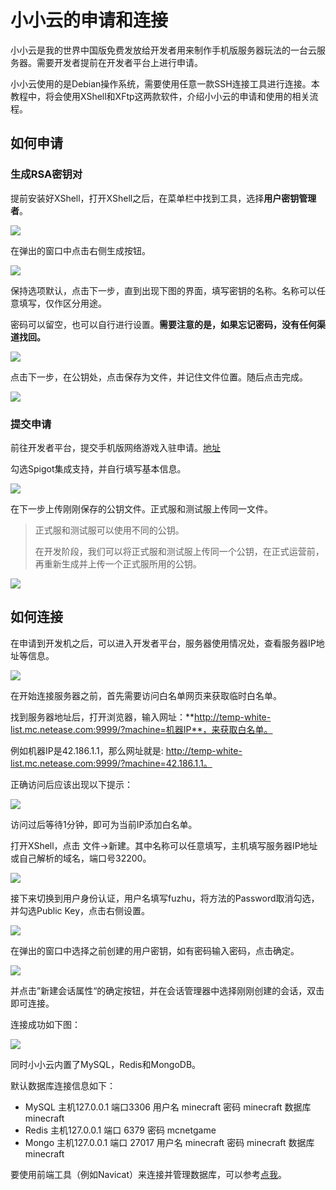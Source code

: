 # 小小云的申请和连接

小小云是我的世界中国版免费发放给开发者用来制作手机版服务器玩法的一台云服务器。需要开发者提前在开发者平台上进行申请。

小小云使用的是Debian操作系统，需要使用任意一款SSH连接工具进行连接。本教程中，将会使用XShell和XFtp这两款软件，介绍小小云的申请和使用的相关流程。

## 如何申请

### 生成RSA密钥对

提前安装好XShell，打开XShell之后，在菜单栏中找到工具，选择**用户密钥管理者**。

![](./images/01.png)

在弹出的窗口中点击右侧生成按钮。

![](./images/02.png)

保持选项默认，点击下一步，直到出现下图的界面，填写密钥的名称。名称可以任意填写，仅作区分用途。

密码可以留空，也可以自行进行设置。**需要注意的是，如果忘记密码，没有任何渠道找回。**

![](./images/03.png)

点击下一步，在公钥处，点击保存为文件，并记住文件位置。随后点击完成。

![](./images/04.png)

### 提交申请

前往开发者平台，提交手机版网络游戏入驻申请。[地址](https://mcdev.webapp.163.com/#/pe-server/application/edit/new)

勾选Spigot集成支持，并自行填写基本信息。

![](./images/05.png)

在下一步上传刚刚保存的公钥文件。正式服和测试服上传同一文件。

> 正式服和测试服可以使用不同的公钥。
>
> 在开发阶段，我们可以将正式服和测试服上传同一个公钥，在正式运营前，再重新生成并上传一个正式服所用的公钥。

![](./images/06.png)

## 如何连接

在申请到开发机之后，可以进入开发者平台，服务器使用情况处，查看服务器IP地址等信息。

![](./images/07.png)

在开始连接服务器之前，首先需要访问白名单网页来获取临时白名单。

找到服务器地址后，打开浏览器，输入网址：**http://temp-white-list.mc.netease.com:9999/?machine=机器IP**，来获取白名单。

例如机器IP是42.186.1.1，那么网址就是: http://temp-white-list.mc.netease.com:9999/?machine=42.186.1.1。

正确访问后应该出现以下提示：

![](./images/08.png)

访问过后等待1分钟，即可为当前IP添加白名单。

打开XShell，点击 文件->新建。其中名称可以任意填写，主机填写服务器IP地址或自己解析的域名，端口号32200。

![](./images/09.png)

接下来切换到用户身份认证，用户名填写fuzhu，将方法的Password取消勾选，并勾选Public Key，点击右侧设置。

![](./images/10.png)

在弹出的窗口中选择之前创建的用户密钥，如有密码输入密码，点击确定。

![](./images/11.png)

并点击”新建会话属性“的确定按钮，并在会话管理器中选择刚刚创建的会话，双击即可连接。

连接成功如下图：

![](./images/12.png)

同时小小云内置了MySQL，Redis和MongoDB。

默认数据库连接信息如下：

- MySQL 主机127.0.0.1 端口3306 用户名 minecraft 密码 minecraft 数据库 minecraft
- Redis 主机127.0.0.1 端口 6379 密码 mcnetgame
- Mongo 主机127.0.0.1 端口 27017 用户名 minecraft 密码 minecraft 数据库 minecraft

要使用前端工具（例如Navicat）来连接并管理数据库，可以参考[点我](https://mc.163.com/dev/mcmanual/mc-dev/mconline/100-%E5%8E%86%E5%8F%B2%E5%BD%92%E6%A1%A3%E6%95%99%E7%A8%8B/30-%E7%BD%91%E7%BB%9C%E6%9C%8D%E6%8F%92%E4%BB%B6%E6%95%99%E7%A8%8B/1-%E5%87%86%E5%A4%87%E7%9F%A5%E8%AF%86/3-%E6%95%B0%E6%8D%AE%E5%BA%93%E7%9A%84%E6%A6%82%E5%BF%B5.html?catalog=1#%E5%89%8D%E7%AB%AF%E5%B7%A5%E5%85%B7)。
